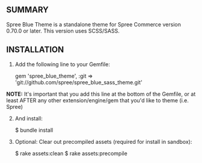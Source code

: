 SUMMARY
-------

Spree Blue Theme is a standalone theme for Spree Commerce version 0.70.0 or later.
This version uses SCSS/SASS.

INSTALLATION
------------

1. Add the following line to your Gemfile:

    gem 'spree_blue_theme', :git => 'git://github.com/spree/spree_blue_sass_theme.git'

**NOTE:** It's important that you add this line at the bottom of the Gemfile, or at least AFTER any other extension/engine/gem that you'd like to theme (i.e. Spree)

2. And install:

    $ bundle install

3. Optional: Clear out precompiled assets (required for install in sandbox):

    $ rake assets:clean
    $ rake assets:precompile
    